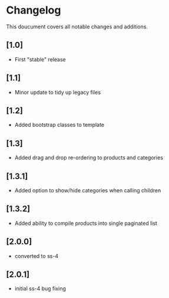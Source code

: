 # Changelog

This doucument covers all notable changes and additions.
## [1.0]

* First "stable" release

## [1.1]

* Minor update to tidy up legacy files

## [1.2]

* Added bootstrap classes to template

## [1.3]

* Added drag and drop re-ordering to products and categories

## [1.3.1]

* Added option to show/hide categories when calling children

## [1.3.2]

* Added ability to compile products into single paginated list


## [2.0.0]

* converted to ss-4

## [2.0.1]

* initial ss-4 bug fixing

